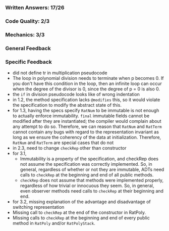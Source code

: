 ### Written Answers: 17/26

### Code Quality: 2/3

### Mechanics: 3/3

### General Feedback

### Specific Feedback
- did not define tr in multiplication pseudocode
- The loop in polynomial division needs to terminate when p becomes 0.  If you
don't have this condition in the loop, then an infinite loop can occur when the
degree of the divisor is 0, since the degree of p = 0 is also 0.
- the `if` in division pseudocode looks like of wrong indentation
- in 1.2, the method specification lacks `@modifies` this, so it would violate the
specification to modify the abstract state of this.
- for 1.3, having the specs specify `RatNum` to be immutable is not enough to actually enforce immutability. `final` immutable fields cannot be modified after they are instantiated; the compiler would complain about any attempt to do so.  Therefore, we can reason
that `RatNum` and `RatTerm` cannot contain any bugs with regard to the
representation invariant as long as we ensure the coherency of the data at
initialization.  Therefore, `RatNum` and `RatTerm` are special cases that do not
- in 2.3, need to change `checkRep` other than constructor
- for 3.1,
    - Immutability is a property of the specification, and checkRep does not assume
    the specification was correctly implemented.  So, in general, regardless of
    whether or not they are immutable, ADTs need calls to `checkRep` at the
    beginning and end of all public methods.
    - `checkRep` does not assume that methods were implemented properly, regardless of
    how trivial or innocuous they seem.  So, in general, even observer methods need
    calls to `checkRep` at their beginning and end.
- for 3.2, missing explanation of the advantage and disadvantage of switching representation
- Missing call to `checkRep` at the end of the constructor in RatPoly.
- Missing calls to `checkRep` at the beginning and end of every public method in `RatPoly` and/or `RatPolyStack`.

